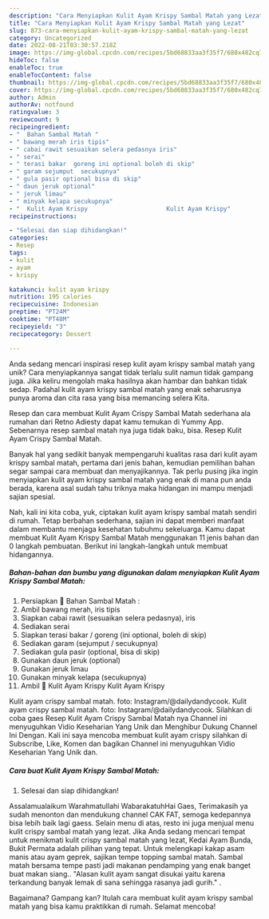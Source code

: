 ```yaml
---
description: "Cara Menyiapkan Kulit Ayam Krispy Sambal Matah yang Lezat"
title: "Cara Menyiapkan Kulit Ayam Krispy Sambal Matah yang Lezat"
slug: 873-cara-menyiapkan-kulit-ayam-krispy-sambal-matah-yang-lezat
category: Uncategorized
date: 2022-08-21T03:30:57.218Z
image: https://img-global.cpcdn.com/recipes/5bd68833aa3f35f7/680x482cq70/kulit-ayam-krispy-sambal-matah-foto-resep-utama.jpg
hideToc: false
enableToc: true
enableTocContent: false
thumbnail: https://img-global.cpcdn.com/recipes/5bd68833aa3f35f7/680x482cq70/kulit-ayam-krispy-sambal-matah-foto-resep-utama.jpg
cover: https://img-global.cpcdn.com/recipes/5bd68833aa3f35f7/680x482cq70/kulit-ayam-krispy-sambal-matah-foto-resep-utama.jpg
author: Admin
authorAv: notfound
ratingvalue: 3
reviewcount: 9
recipeingredient:
- "  Bahan Sambal Matah "
- " bawang merah iris tipis"
- " cabai rawit sesuaikan selera pedasnya iris"
- " serai"
- " terasi bakar  goreng ini optional boleh di skip"
- " garam sejumput  secukupnya"
- " gula pasir optional bisa di skip"
- " daun jeruk optional"
- " jeruk limau"
- " minyak kelapa secukupnya"
- "  Kulit Ayam Krispy                      Kulit Ayam Krispy"
recipeinstructions:

- "Selesai dan siap dihidangkan!"
categories:
- Resep
tags:
- kulit
- ayam
- krispy

katakunci: kulit ayam krispy 
nutrition: 195 calories
recipecuisine: Indonesian
preptime: "PT24M"
cooktime: "PT48M"
recipeyield: "3"
recipecategory: Dessert

---
```





Anda sedang mencari inspirasi resep kulit ayam krispy sambal matah yang unik? Cara menyiapkannya sangat tidak terlalu sulit namun tidak gampang juga. Jika keliru mengolah maka hasilnya akan hambar dan bahkan tidak sedap. Padahal kulit ayam krispy sambal matah yang enak seharusnya punya aroma dan cita rasa yang bisa memancing selera Kita.





Resep dan cara membuat Kulit Ayam Crispy Sambal Matah sederhana ala rumahan dari Retno Adiesty dapat kamu temukan di Yummy App. Sebenarnya resep sambal matah nya juga tidak baku, bisa. Resep Kulit Ayam Crispy Sambal Matah.

Banyak hal yang sedikit banyak mempengaruhi kualitas rasa dari kulit ayam krispy sambal matah, pertama dari jenis bahan, kemudian pemilihan bahan segar sampai cara membuat dan menyajikannya. Tak perlu pusing jika ingin menyiapkan kulit ayam krispy sambal matah yang enak di mana pun anda berada, karena asal sudah tahu triknya maka hidangan ini mampu menjadi sajian spesial.






Nah, kali ini kita coba, yuk, ciptakan kulit ayam krispy sambal matah sendiri di rumah. Tetap berbahan sederhana, sajian ini dapat memberi manfaat dalam membantu menjaga kesehatan tubuhmu sekeluarga. Kamu dapat membuat Kulit Ayam Krispy Sambal Matah menggunakan 11 jenis bahan dan 0 langkah pembuatan. Berikut ini langkah-langkah untuk membuat hidangannya.

<!--inarticleads1-->

##### Bahan-bahan dan bumbu yang digunakan dalam menyiapkan Kulit Ayam Krispy Sambal Matah:

1. Persiapkan  🌠 Bahan Sambal Matah :
1. Ambil  bawang merah, iris tipis
1. Siapkan  cabai rawit (sesuaikan selera pedasnya), iris
1. Sediakan  serai
1. Siapkan  terasi bakar / goreng (ini optional, boleh di skip)
1. Sediakan  garam (sejumput / secukupnya)
1. Sediakan  gula pasir (optional, bisa di skip)
1. Gunakan  daun jeruk (optional)
1. Gunakan  jeruk limau
1. Gunakan  minyak kelapa (secukupnya)
1. Ambil  🌠 Kulit Ayam Krispy                      Kulit Ayam Krispy


Kulit ayam crispy sambal matah. foto: Instagram/@dailydandycook. Kulit ayam crispy sambal matah. foto: Instagram/@dailydandycook. Silahkan di coba gaes Resep Kulit Ayam Crispy Sambal Matah nya Channel ini menyuguhkan Vidio Keseharian Yang Unik dan Menghibur Dukung Channel Ini Dengan. Kali ini saya mencoba membuat kulit ayam crispy silahkan di Subscribe, Like, Komen dan bagikan Channel ini menyuguhkan Vidio Keseharian Yang Unik dan. 

<!--inarticleads2-->

##### Cara buat Kulit Ayam Krispy Sambal Matah:


1. Selesai dan siap dihidangkan!

Assalamualaikum Warahmatullahi WabarakatuhHai Gaes, Terimakasih ya sudah menonton dan mendukung channel CAK FAT, semoga kedepannya bisa lebih baik lagi gaess. Selain menu di atas, resto ini juga menjual menu kulit crispy sambal matah yang lezat. Jika Anda sedang mencari tempat untuk menikmati kulit crispy sambal matah yang lezat, Kedai Ayam Bunda, Bukit Permata adalah pilihan yang tepat. Untuk melengkapi kakap asam manis atau ayam geprek, sajikan tempe topping sambal matah. Sambal matah bersama tempe pasti jadi makanan pendamping yang enak banget buat makan siang.. &#34;Alasan kulit ayam sangat disukai yaitu karena terkandung banyak lemak di sana sehingga rasanya jadi gurih.&#34; . 

Bagaimana? Gampang kan? Itulah cara membuat kulit ayam krispy sambal matah yang bisa kamu praktikkan di rumah. Selamat mencoba!
